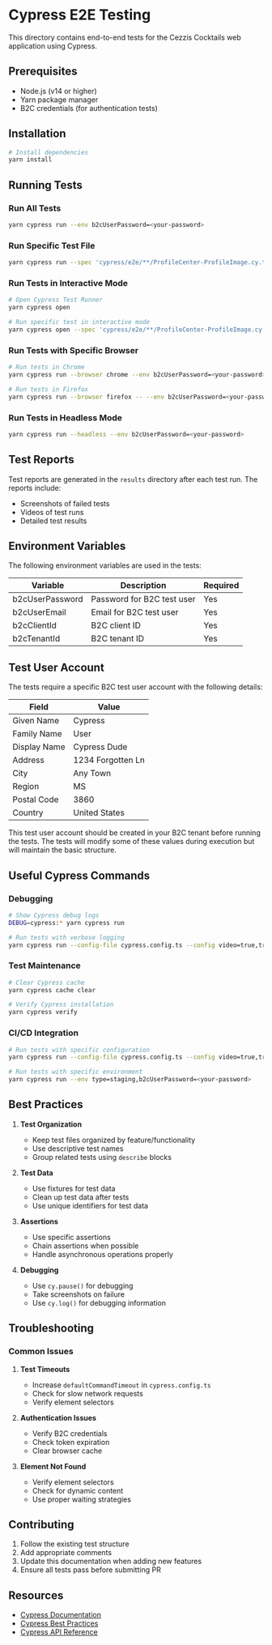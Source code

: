 # Cypress E2E Testing

This directory contains end-to-end tests for the Cezzis Cocktails web application using Cypress.

## Prerequisites

- Node.js (v14 or higher)
- Yarn package manager
- B2C credentials (for authentication tests)

## Installation

```bash
# Install dependencies
yarn install
```

## Running Tests

### Run All Tests
```bash
yarn cypress run --env b2cUserPassword=<your-password>
```

### Run Specific Test File
```bash
yarn cypress run --spec 'cypress/e2e/**/ProfileCenter-ProfileImage.cy.ts' --env b2cUserPassword=<your-password>
```

### Run Tests in Interactive Mode
```bash
# Open Cypress Test Runner
yarn cypress open

# Run specific test in interactive mode
yarn cypress open --spec 'cypress/e2e/**/ProfileCenter-ProfileImage.cy.ts'
```

### Run Tests with Specific Browser
```bash
# Run tests in Chrome
yarn cypress run --browser chrome --env b2cUserPassword=<your-password>

# Run tests in Firefox
yarn cypress run --browser firefox -- --env b2cUserPassword=<your-password>
```

### Run Tests in Headless Mode
```bash
yarn cypress run --headless --env b2cUserPassword=<your-password>
```

## Test Reports

Test reports are generated in the `results` directory after each test run. The reports include:
- Screenshots of failed tests
- Videos of test runs
- Detailed test results

## Environment Variables

The following environment variables are used in the tests:

| Variable | Description | Required |
|----------|-------------|----------|
| b2cUserPassword | Password for B2C test user | Yes |
| b2cUserEmail | Email for B2C test user | Yes |
| b2cClientId | B2C client ID | Yes |
| b2cTenantId | B2C tenant ID | Yes |

## Test User Account

The tests require a specific B2C test user account with the following details:

| Field | Value |
|-------|-------|
| Given Name | Cypress |
| Family Name | User |
| Display Name | Cypress Dude |
| Address | 1234 Forgotten Ln |
| City | Any Town |
| Region | MS |
| Postal Code | 3860 |
| Country | United States |

This test user account should be created in your B2C tenant before running the tests. The tests will modify some of these values during execution but will maintain the basic structure.

## Useful Cypress Commands

### Debugging
```bash
# Show Cypress debug logs
DEBUG=cypress:* yarn cypress run

# Run tests with verbose logging
yarn cypress run --config-file cypress.config.ts --config video=true,trashAssetsBeforeRuns=true
```

### Test Maintenance
```bash
# Clear Cypress cache
yarn cypress cache clear

# Verify Cypress installation
yarn cypress verify
```

### CI/CD Integration
```bash
# Run tests with specific configuration
yarn cypress run --config-file cypress.config.ts --config video=true,trashAssetsBeforeRuns=true

# Run tests with specific environment
yarn cypress run --env type=staging,b2cUserPassword=<your-password>
```

## Best Practices

1. **Test Organization**
   - Keep test files organized by feature/functionality
   - Use descriptive test names
   - Group related tests using `describe` blocks

2. **Test Data**
   - Use fixtures for test data
   - Clean up test data after tests
   - Use unique identifiers for test data

3. **Assertions**
   - Use specific assertions
   - Chain assertions when possible
   - Handle asynchronous operations properly

4. **Debugging**
   - Use `cy.pause()` for debugging
   - Take screenshots on failure
   - Use `cy.log()` for debugging information

## Troubleshooting

### Common Issues

1. **Test Timeouts**
   - Increase `defaultCommandTimeout` in `cypress.config.ts`
   - Check for slow network requests
   - Verify element selectors

2. **Authentication Issues**
   - Verify B2C credentials
   - Check token expiration
   - Clear browser cache

3. **Element Not Found**
   - Verify element selectors
   - Check for dynamic content
   - Use proper waiting strategies

## Contributing

1. Follow the existing test structure
2. Add appropriate comments
3. Update this documentation when adding new features
4. Ensure all tests pass before submitting PR

## Resources

- [Cypress Documentation](https://docs.cypress.io)
- [Cypress Best Practices](https://docs.cypress.io/guides/references/best-practices)
- [Cypress API Reference](https://docs.cypress.io/api/table-of-contents)